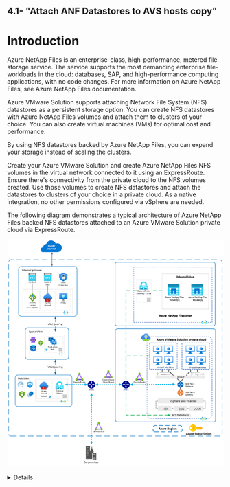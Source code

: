 4.1- "Attach ANF Datastores to AVS hosts copy"
---

# Introduction

Azure NetApp Files is an enterprise-class, high-performance, metered file storage service. The service supports the most demanding enterprise file-workloads in the cloud: databases, SAP, and high-performance computing applications, with no code changes. For more information on Azure NetApp Files, see Azure NetApp Files documentation.

Azure VMware Solution supports attaching Network File System (NFS) datastores as a persistent storage option. You can create NFS datastores with Azure NetApp Files volumes and attach them to clusters of your choice. You can also create virtual machines (VMs) for optimal cost and performance.

By using NFS datastores backed by Azure NetApp Files, you can expand your storage instead of scaling the clusters. 

Create your Azure VMware Solution and create Azure NetApp Files NFS volumes in the virtual network connected to it using an ExpressRoute. Ensure there's connectivity from the private cloud to the NFS volumes created. Use those volumes to create NFS datastores and attach the datastores to clusters of your choice in a private cloud. As a native integration, no other permissions configured via vSphere are needed.

The following diagram demonstrates a typical architecture of Azure NetApp Files backed NFS datastores attached to an Azure VMware Solution private cloud via ExpressRoute.

![](/Images\ANF/architecture.png) 

<details>

## Overview of steps that need to be done

### Azure networking 
* Create a VNET containing a gateway subnet and a delegated subnet in the same region as where your private cloud sits
* Use Azure VNET connect facility in the connectivity blade of the private cloud to create a gateway and connect it into it
 
 (Deployment for this is roughly 15 minutes)
 
 ![Lab schema](/Images/schema/VNETSDDC.png)
 
 ![Lab schema](/Images/schema/VNETSDDC2.png)

* Change the ExR GW SKU from standard to Ultra
* Enable fastpath for the private cloud connection into that ExR GW
 
### Azure Netapp Files
* Create a Netapp Account
* Add a capacitypool 
* Add a volume to the capacity pool
* in the storage blade of the private cloud NFS mount the volume as a datastore

 
